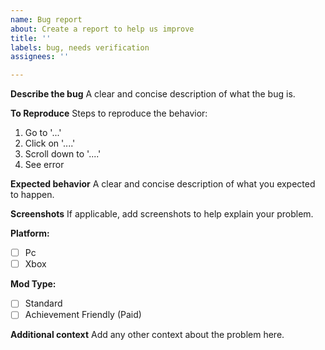 ```yaml
---
name: Bug report
about: Create a report to help us improve
title: ''
labels: bug, needs verification
assignees: ''

---
```


**Describe the bug**
A clear and concise description of what the bug is.

**To Reproduce**
Steps to reproduce the behavior:
1. Go to '...'
2. Click on '....'
3. Scroll down to '....'
4. See error

**Expected behavior**
A clear and concise description of what you expected to happen.

**Screenshots**
If applicable, add screenshots to help explain your problem.

**Platform:**
- [ ] Pc
- [ ] Xbox

**Mod Type:**
- [ ] Standard
- [ ] Achievement Friendly (Paid)

**Additional context**
Add any other context about the problem here.

